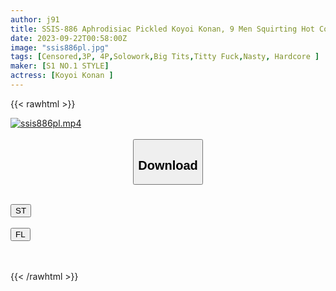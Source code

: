 ```yaml
---
author: j91
title: SSIS-886 Aphrodisiac Pickled Koyoi Konan, 9 Men Squirting Hot Convulsions Kimeseku Large Orgies Koyoi Konan
date: 2023-09-22T00:58:00Z
image: "ssis886pl.jpg"
tags: [Censored,3P, 4P,Solowork,Big Tits,Titty Fuck,Nasty, Hardcore	]
maker: [S1 NO.1 STYLE]
actress: [Koyoi Konan ]
---
```



{{< rawhtml >}}

<div class="video" data-videoid="zMVd8Mbb3zSYP1p">
    <a href="javascript:;">
        <img src="https://my.j91.asia/posts/ssis886pl/ssis886pl.jpg" width="WIDTH" height="HEIGHT" alt="ssis886pl.mp4" loading="lazy">
    </a>
</div>

<script type="text/javascript" src="https://j91.asia/asset/on-demand-st.js"></script>

<br>
  <link rel="stylesheet" href="https://j91.asia/asset/bs5.css">
  
  <center>
  <button class="btn btn-primary" type="button" data-bs-toggle="collapse" data-bs-target=".multi-collapse" aria-expanded="false" aria-controls="multiCollapseExample1 multiCollapseExample2"><h2>Download</h2></button></center>
</p>
<div class="row">
  <div class="col">
    <div class="collapse multi-collapse" id="multiCollapseExample1">
      <div class="card card-body">
	      	      <br>
<div class="buttons">  
<a href="https://streamtape.to/v/zMVd8Mbb3zSYP1p"><button class="btn-hover color-3"><i class="fa fa-download"></i> ST</button></a></div>
    </div>
  </div>
</div>
  <div class="col">
    <div class="collapse multi-collapse" id="multiCollapseExample2">
      <div class="card card-body">
	      <br>
<div class="buttons">
    <a href="https://filelions.online/f/zm4a3azu9ag8"><button class="btn-hover color-9"><i class="fa fa-download"></i> FL</button></a></div>
<br><br>
      </div>
    </div>
  </div>
</div>

{{< /rawhtml >}}
